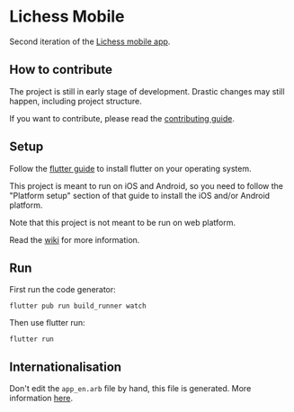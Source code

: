 # Lichess Mobile

Second iteration of the [Lichess mobile app](https://lichess.org/mobile).

## How to contribute

The project is still in early stage of development. Drastic changes may still
happen, including project structure.

If you want to contribute, please read the [contributing guide](./CONTRIBUTING.md).

## Setup

Follow the [flutter guide](https://docs.flutter.dev/get-started/install)
to install flutter on your operating system.

This project is meant to run on iOS and Android, so you need to follow the
"Platform setup" section of that guide to install the iOS and/or Android platform.

Note that this project is not meant to be run on web platform.

Read the [wiki](https://github.com/lichess-org/mobile/wiki) for more information.

## Run

First run the code generator:

```
flutter pub run build_runner watch
```

Then use flutter run:

```
flutter run
```

## Internationalisation

Don't edit the `app_en.arb` file by hand, this file is generated. More information [here](https://github.com/lichess-org/mobile/wiki/About-internationalisation).
